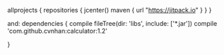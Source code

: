 allprojects {
    repositories {
        jcenter()
        maven {
            url "https://jitpack.io"
        }
    }
}


and:
dependencies {
    compile fileTree(dir: 'libs', include: ['*.jar'])
    compile 'com.github.cvnhan:calculator:1.2'

}
